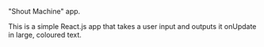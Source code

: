 "Shout Machine" app.

This is a simple React.js app that takes a user input and outputs it onUpdate in large, coloured text.
